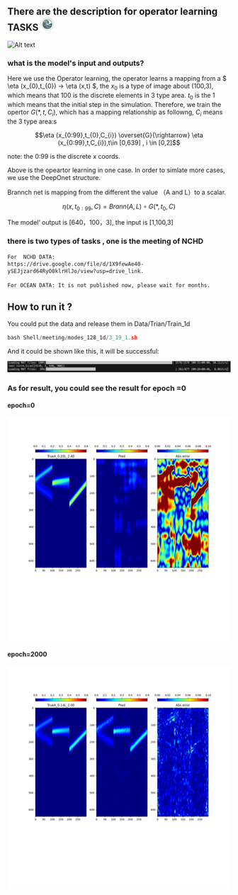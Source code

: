 
## There are the description for operator learning TASKS <img src="Description/show.png" alt="img" style="zoom:10%;" />

![Alt text](Description/test.gif)

### what is the model's input and outputs?

Here we use the Operator learning, the operator learns a mapping from a $ \eta (x_{0},t_{0}) -> \eta (x,t) $, the $x_{0}$ is a type of image  about (100,3), which means that 100 is the discrete elements in 3 type area. $t_{0}$ is the 1 which means that the initial step in the simulation.
Therefore, we train the opertor $G(*,t,C_{i})$, which has a mapping relationship as followng, $C_{i}$ means the 3 type area:s

$$\eta (x_{0:99},t_{0},C_{i}) \overset{G}{\rightarrow} \eta (x_{0:99},t,C_{i}),t\in [0,639] , i \in [0,2]$$ 

note: the 0:99 is the discrete x coords.

Above is the opeartor learning in one case. In order to simlate more cases, we use the DeepOnet structure.

Brannch net is mapping from the different the value （A and L）to a scalar.

$$ \eta(x,t_{0:99},C) = Brann(A,L) \circ  G(*,t_{0},C)$$

The model‘ output is [640，100，3], the input is [1,100,3]


### there is two types of tasks , one is the meeting of NCHD  

    For  NCHD DATA:     
    https://drive.google.com/file/d/1X9fewAe40-ySEJjzard64RyO0klrHlJo/view?usp=drive_link.

    For OCEAN DATA: It is not published now, please wait for months.


## How to run it ?
You could put the data and release them in Data/Trian/Train_1d
```python
bash Shell/meeting/modes_128_1d/3_19_1.sh
```
And it could be shown like this, it will be successful:

<img src="Description/Load.png" alt="img" style="zoom:50%;" />

### As for result, you could see the result for epoch =0 
#### epoch=0
<img src="Description/test0.png" alt="img" style="zoom:50%;" />


#### epoch=2000
<img src="Description/test2000.png" alt="img" style="zoom:50%;" />

